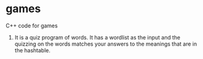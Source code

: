 # games
C++ code for games
1. It is a quiz program of words. It has a wordlist as the input and the quizzing on the words matches your answers to the meanings that are in the hashtable. 
